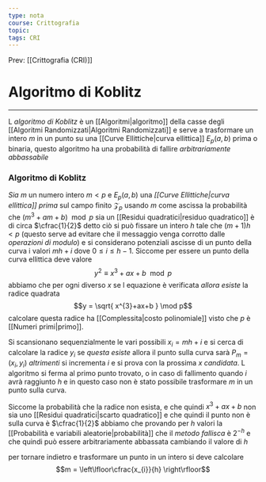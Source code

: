 ```yaml
---
type: nota
course: Crittografia
topic: 
tags: CRI
---
```


Prev: [[Crittografia (CRI)]]

# Algoritmo di Koblitz
---
L _algoritmo di Koblitz_ è un [[Algoritmi|algoritmo]] della casse degli [[Algoritmi Randomizzati|Algoritmi Randomizzati]] e serve a trasformare un intero $m$ in un punto su una [[Curve Ellittiche|curva ellittica]] $E_{p}(a,b)$ prima o binaria,
questo algoritmo ha una probabilità di fallire _arbitrariamente abbassabile_

 
### Algoritmo di Koblitz
_Sia_ $m$ un numero intero $m < p$ e $E_{p}(a,b)$ una _[[Curve Ellittiche|curva ellittica]] prima_ sul campo finito $\mathcal{Z}_{p}$ 
usando $m$ come ascissa  la probabilità che $(m^{3}+am+b)\mod p$ sia un [[Residui quadratici|residuo quadratico]] è di circa $\cfrac{1}{2}$
detto ciò si può fissare un intero $h$ tale che $(m+1)h<p$ (questo serve ad evitare che il messaggio venga corrotto dalle _operazioni di modulo_) e si considerano potenziali ascisse di un punto della curva i valori $mh+i$ dove $0 \leq i \leq h-1$. 
Siccome per essere un punto della curva ellittica deve valore $$y^{2}\equiv x^{3}+ax+b \mod   p$$abbiamo che per ogni diverso $x$ se l equazione è verificata _allora esiste_ la radice quadrata 
$$y = \sqrt{ x^{3}+ax+b } \mod   p$$
calcolare questa radice ha [[Complessita|costo polinomiale]] visto che  $p$ è [[Numeri primi|primo]].

Si scansionano sequenzialmente le vari possibili $x_{i} = mh+i$ e si cerca di calcolare la radice $y_{i}$ se _questa esiste_ allora il punto  sulla curva sarà $P_{m} = (x_{i},y_{i})$ _altrimenti_ si incrementa $i$ e si prova con la prossima $x$ _candidata_. L algoritmo si ferma al primo punto trovato, o in caso di fallimento quando $i$ avrà raggiunto $h$ e in questo caso non è stato possibile trasformare $m$ in un punto sulla curva.


Siccome la probabilità che la radice non esista, e che quindi $x^{3}+ax+b$ non sia uno [[Residui quadratici|scarto quadratico]] e che quindi il punto non è sulla curva è $\cfrac{1}{2}$ abbiamo che provando per $h$ valori la [[Probabilità e variabili aleatorie|probabilità]] che il _metodo fallisca_ è  $2^{-h}$ e che quindi può essere arbitrariamente abbassata cambiando il valore di $h$

per tornare indietro e trasformare un punto in un intero si deve calcolare$$m = \left\lfloor\cfrac{x_{i}}{h} \right\rfloor$$


 

 
